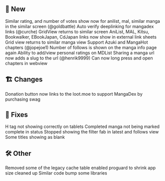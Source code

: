 ## 🥳 New
Similar rating, and number of votes show now for anilist, mal, similar manga in the similar screen (@goldbattle)
Auto verify deeplinking for mangadex links (@curche)
GridView returns to similar screen
AniList, MAL, Kitsu, Bookwalker, EBookJapan, CdJapan links now show in external link sheets
Grid view returns to similar manga view
Support Azuki and MangaHot chapters (@jopejoe1)
Number of follows is shown on the manga info page again
Ability to add/view personal ratings on MDList
Sharing a manga url now adds a slug to the url (@henrik9999)
Can now long press and open chapters in webview
## 🏗️ Changes
Donation button now links to the loot.moe to support MangaDex by purchasing swag
## 🐜 Fixes
H tag not showing correctly on tablets
Completed manga not being marked complete in status
Stopped showing the filter fab in latest and follows view
Some titles showing as blank
## 🛠️ Other
Removed some of the legacy cache table
enabled proguard to shrink app size
cleaned up Similar code
bump some libraries